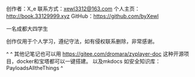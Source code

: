 创作者：X_e
联系方式：xewl3312@163.com
个人主页：http://book.33129999.xyz
GitHub：<https://github.com/byXewl>

一名成都大四学生


创作仅用于个人学习，遵纪守法，如有侵权联系删除，非常感谢。


^
^
其他记笔记也可以用
https://gitee.com/dromara/zyplayer-doc
这种开源项目，docker和宝塔都可以一键搭建。
以及mkdocs 如安全知识库：PayloadsAlltheThings
^ 
 
 
 
 


